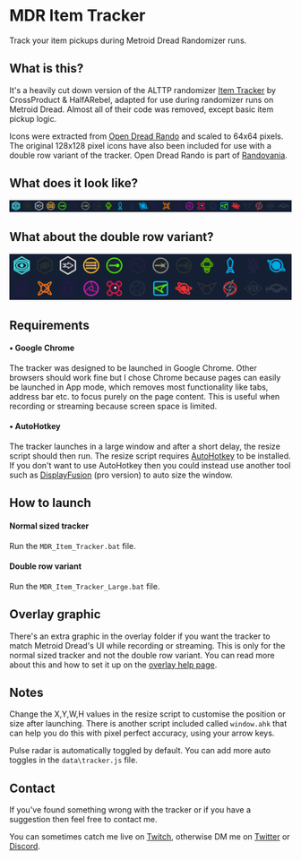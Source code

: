 # MDR Item Tracker

Track your item pickups during Metroid Dread Randomizer runs.

## What is this?

It's a heavily cut down version of the ALTTP randomizer [Item Tracker](https://github.com/crossproduct42/alttprandohelper) by CrossProduct & HalfARebel, adapted for use during randomizer runs on Metroid Dread. Almost all of their code was removed, except basic item pickup logic.

Icons were extracted from [Open Dread Rando](https://github.com/randovania/open-dread-rando) and scaled to 64x64 pixels. The original 128x128 pixel icons have also been included for use with a double row variant of the tracker. Open Dread Rando is part of [Randovania](https://github.com/randovania/randovania).

## What does it look like?

![alt text](images/tracker.png "Tracker")

## What about the double row variant?

![alt text](images/tracker_large.png "Tracker: Large")

## Requirements

#### &bull; Google Chrome

The tracker was designed to be launched in Google Chrome. Other browsers should work fine but I chose Chrome because pages can easily be launched in App mode, which removes most functionality like tabs, address bar etc. to focus purely on the page content. This is useful when recording or streaming because screen space is limited.

#### &bull; AutoHotkey
The tracker launches in a large window and after a short delay, the resize script should then run. The resize script requires [AutoHotkey](https://www.autohotkey.com/) to be installed. If you don't want to use AutoHotkey then you could instead use another tool such as [DisplayFusion](https://www.displayfusion.com/) (pro version) to auto size the window.

## How to launch

#### Normal sized tracker
Run the `MDR_Item_Tracker.bat` file.

#### Double row variant
Run the `MDR_Item_Tracker_Large.bat` file.

## Overlay graphic

There's an extra graphic in the overlay folder if you want the tracker to match Metroid Dread's UI while recording or streaming. This is only for the normal sized tracker and not the double row variant. You can read more about this and how to set it up on the [overlay help page](OVERLAY.md).

## Notes

Change the X,Y,W,H values in the resize script to customise the position or size after launching. There is another script included called `window.ahk` that can help you do this with pixel perfect accuracy, using your arrow keys.

Pulse radar is automatically toggled by default. You can add more auto toggles in the `data\tracker.js` file.

## Contact

If you've found something wrong with the tracker or if you have a suggestion then feel free to contact me.

You can sometimes catch me live on [Twitch](https://www.twitch.tv/DesertEagleDerek), otherwise DM me on [Twitter](https://twitter.com/DerekDeagle) or [Discord](https://discord.gg/ZpPvbaw).
